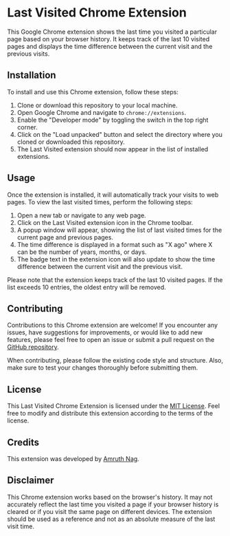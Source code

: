 # Last Visited Chrome Extension

This Google Chrome extension shows the last time you visited a particular page based on your browser history. It keeps track of the last 10 visited pages and displays the time difference between the current visit and the previous visits.

## Installation

To install and use this Chrome extension, follow these steps:

1. Clone or download this repository to your local machine.
2. Open Google Chrome and navigate to `chrome://extensions`.
3. Enable the "Developer mode" by toggling the switch in the top right corner.
4. Click on the "Load unpacked" button and select the directory where you cloned or downloaded this repository.
5. The Last Visited extension should now appear in the list of installed extensions.

## Usage

Once the extension is installed, it will automatically track your visits to web pages. To view the last visited times, perform the following steps:

1. Open a new tab or navigate to any web page.
2. Click on the Last Visited extension icon in the Chrome toolbar.
3. A popup window will appear, showing the list of last visited times for the current page and previous pages.
4. The time difference is displayed in a format such as "X ago" where X can be the number of years, months, or days.
5. The badge text in the extension icon will also update to show the time difference between the current visit and the previous visit.

Please note that the extension keeps track of the last 10 visited pages. If the list exceeds 10 entries, the oldest entry will be removed.

## Contributing

Contributions to this Chrome extension are welcome! If you encounter any issues, have suggestions for improvements, or would like to add new features, please feel free to open an issue or submit a pull request on the [GitHub repository](https://github.com/amruthsrepo/last_visited_chrome_extension).

When contributing, please follow the existing code style and structure. Also, make sure to test your changes thoroughly before submitting them.

## License

This Last Visited Chrome Extension is licensed under the [MIT License](https://github.com/amruthsrepo/last_visited_chrome_extension/blob/master/LICENSE). Feel free to modify and distribute this extension according to the terms of the license.

## Credits

This extension was developed by [Amruth Nag](https://github.com/amruthsrepo).

## Disclaimer

This Chrome extension works based on the browser's history. It may not accurately reflect the last time you visited a page if your browser history is cleared or if you visit the same page on different devices. The extension should be used as a reference and not as an absolute measure of the last visit time.
